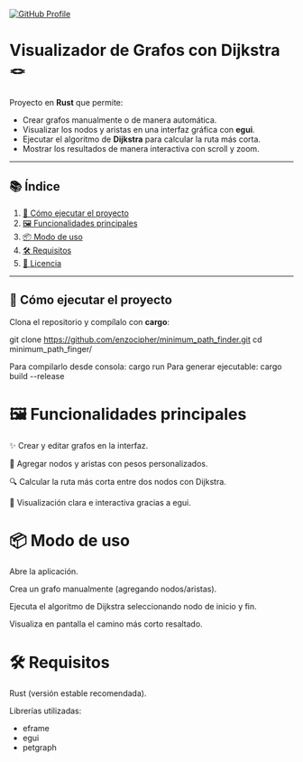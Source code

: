 [![GitHub Profile](https://img.shields.io/badge/GitHub-enzocipher-181717?logo=github&logoColor=white&labelColor=181717)](https://github.com/enzocipher)
# Visualizador de Grafos con Dijkstra 🪢

Proyecto en **Rust** que permite:

- Crear grafos manualmente o de manera automática.  
- Visualizar los nodos y aristas en una interfaz gráfica con **egui**.  
- Ejecutar el algoritmo de **Dijkstra** para calcular la ruta más corta.  
- Mostrar los resultados de manera interactiva con scroll y zoom.  

---

## 📚 Índice

1. [🚀 Cómo ejecutar el proyecto](#-cómo-ejecutar-el-proyecto)  
2. [🖼️ Funcionalidades principales](#️-funcionalidades-principales)  
3. [📦 Modo de uso](#-ejemplo-de-uso)  
4. [🛠️ Requisitos](#️-requisitos)  
5. [📄 Licencia](#MIT-1-ov-file)  

---

## 🚀 Cómo ejecutar el proyecto

Clona el repositorio y compílalo con **cargo**:

git clone https://github.com/enzocipher/minimum_path_finder.git
cd minimum_path_finger/

Para compilarlo desde consola:
cargo run
Para generar ejecutable:
cargo build --release 

# 🖼️ Funcionalidades principales
✨ Crear y editar grafos en la interfaz.

📝 Agregar nodos y aristas con pesos personalizados.

🔍 Calcular la ruta más corta entre dos nodos con Dijkstra.

🎨 Visualización clara e interactiva gracias a egui.

# 📦 Modo de uso
Abre la aplicación.

Crea un grafo manualmente (agregando nodos/aristas).

Ejecuta el algoritmo de Dijkstra seleccionando nodo de inicio y fin.

Visualiza en pantalla el camino más corto resaltado.

# 🛠️ Requisitos
Rust (versión estable recomendada).

Librerías utilizadas:

- eframe
- egui
- petgraph
